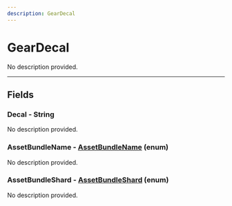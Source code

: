 ```yaml
---
description: GearDecal
---
```


# GearDecal

No description provided.

***

## Fields

### Decal - String

No description provided.

### AssetBundleName - [AssetBundleName](../enum-types.md#AssetBundleName) (enum)

No description provided.

### AssetBundleShard - [AssetBundleShard](../enum-types.md#AssetBundleShard) (enum)

No description provided.
